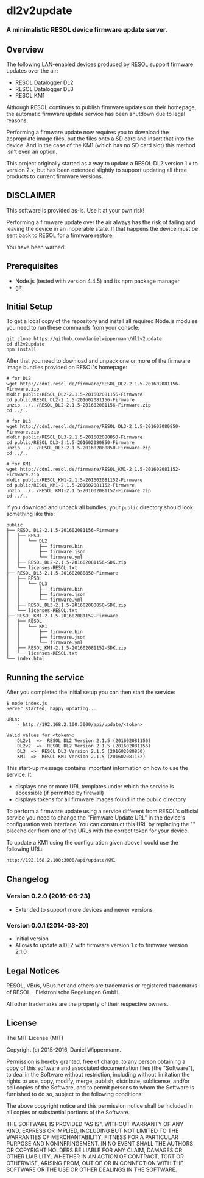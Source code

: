 # dl2v2update

### A minimalistic RESOL device firmware update server.


## Overview

The following LAN-enabled devices produced by [RESOL](http://www.resol.de/) support firmware updates over the air:

- RESOL Datalogger DL2
- RESOL Datalogger DL3
- RESOL KM1

Although RESOL continues to publish firmware updates on their homepage, the automatic firmware update service has been
shutdown due to legal reasons.

Performing a firmware update now requires you to download the appropriate image files, put the files onto a SD card and
insert that into the device. And in the case of the KM1 (which has no SD card slot) this method isn't even an option.

This project originally started as a way to update a RESOL DL2 version 1.x to version 2.x, but has been extended
slightly to support updating all three products to current firmware versions.



## DISCLAIMER

This software is provided as-is. Use it at your own risk!

Performing a firmware update over the air always has the risk of failing and leaving the device in an inoperable state.
If that happens the device must be sent back to RESOL for a firmware restore.

You have been warned!



## Prerequisites

- Node.js (tested with version 4.4.5) and its npm package manager
- git



## Initial Setup

To get a local copy of the repository and install all required Node.js modules you need to run these commands from
your console:

	git clone https://github.com/danielwippermann/dl2v2update
	cd dl2v2update
	npm install

After that you need to download and unpack one or more of the firmware image bundles provided on RESOL's homepage:

	# for DL2
	wget http://cdn1.resol.de/firmware/RESOL_DL2-2.1.5-201602081156-Firmware.zip
	mkdir public/RESOL_DL2-2.1.5-201602081156-Firmware
	cd public/RESOL_DL2-2.1.5-201602081156-Firmware
	unzip ../../RESOL_DL2-2.1.5-201602081156-Firmware.zip
	cd ../..

	# for DL3
	wget http://cdn1.resol.de/firmware/RESOL_DL3-2.1.5-201602080850-Firmware.zip
	mkdir public/RESOL_DL3-2.1.5-201602080850-Firmware
	cd public/RESOL_DL3-2.1.5-201602080850-Firmware
	unzip ../../RESOL_DL3-2.1.5-201602080850-Firmware.zip
	cd ../..

	# for KM1
	wget http://cdn1.resol.de/firmware/RESOL_KM1-2.1.5-201602081152-Firmware.zip
	mkdir public/RESOL_KM1-2.1.5-201602081152-Firmware
	cd public/RESOL_KM1-2.1.5-201602081152-Firmware
	unzip ../../RESOL_KM1-2.1.5-201602081152-Firmware.zip
	cd ../..

If you download and unpack all bundles, your `public` directory should look something like this:

	public
	├── RESOL_DL2-2.1.5-201602081156-Firmware
	│   ├── RESOL
	│   │   └── DL2
	│   │       ├── firmware.bin
	│   │       ├── firmware.json
	│   │       └── firmware.yml
	│   ├── RESOL_DL2-2.1.5-201602081156-SDK.zip
	│   └── licenses-RESOL.txt
	├── RESOL_DL3-2.1.5-201602080850-Firmware
	│   ├── RESOL
	│   │   └── DL3
	│   │       ├── firmware.bin
	│   │       ├── firmware.json
	│   │       └── firmware.yml
	│   ├── RESOL_DL3-2.1.5-201602080850-SDK.zip
	│   └── licenses-RESOL.txt
	├── RESOL_KM1-2.1.5-201602081152-Firmware
	│   ├── RESOL
	│   │   └── KM1
	│   │       ├── firmware.bin
	│   │       ├── firmware.json
	│   │       └── firmware.yml
	│   ├── RESOL_KM1-2.1.5-201602081152-SDK.zip
	│   └── licenses-RESOL.txt
	└── index.html


## Running the service

After you completed the initial setup you can then start the service:

	$ node index.js
	Server started, happy updating...

	URLs:
	    - http://192.168.2.100:3000/api/update/<token>

	Valid values for <token>:
	    DL2v1  =>  RESOL DL2 Version 2.1.5 (201602081156)
	    DL2v2  =>  RESOL DL2 Version 2.1.5 (201602081156)
	    DL3  =>  RESOL DL3 Version 2.1.5 (201602080850)
	    KM1  =>  RESOL KM1 Version 2.1.5 (201602081152)

This start-up message contains important information on how to use the service. It:

- displays one or more URL templates under which the service is accessible (if permitted by firewall)
- displays tokens for all firmware images found in the public directory

To perform a firmware update using a service different from RESOL's official service you need to change the
"Firmware Update URL" in the device's configuration web interface. You can construct this URL by replacing the
"<token>" placeholder from one of the URLs with the correct token for your device.

To update a KM1 using the configuration given above I could use the following URL:

	http://192.168.2.100:3000/api/update/KM1



## Changelog

### Version 0.2.0 (2016-06-23)

- Extended to support more devices and newer versions


### Version 0.0.1 (2014-03-20)

- Initial version
- Allows to update a DL2 with firmware version 1.x to firmware version 2.1.0



## Legal Notices

RESOL, VBus, VBus.net and others are trademarks or registered trademarks
of RESOL - Elektronische Regelungen GmbH.

All other trademarks are the property of their respective owners.



## License

The MIT License (MIT)

Copyright (c) 2015-2016, Daniel Wippermann.

Permission is hereby granted, free of charge, to any person obtaining a copy
of this software and associated documentation files (the "Software"), to deal
in the Software without restriction, including without limitation the rights
to use, copy, modify, merge, publish, distribute, sublicense, and/or sell
copies of the Software, and to permit persons to whom the Software is
furnished to do so, subject to the following conditions:

The above copyright notice and this permission notice shall be included in
all copies or substantial portions of the Software.

THE SOFTWARE IS PROVIDED "AS IS", WITHOUT WARRANTY OF ANY KIND, EXPRESS OR
IMPLIED, INCLUDING BUT NOT LIMITED TO THE WARRANTIES OF MERCHANTABILITY,
FITNESS FOR A PARTICULAR PURPOSE AND NONINFRINGEMENT. IN NO EVENT SHALL THE
AUTHORS OR COPYRIGHT HOLDERS BE LIABLE FOR ANY CLAIM, DAMAGES OR OTHER
LIABILITY, WHETHER IN AN ACTION OF CONTRACT, TORT OR OTHERWISE, ARISING FROM,
OUT OF OR IN CONNECTION WITH THE SOFTWARE OR THE USE OR OTHER DEALINGS IN
THE SOFTWARE.
